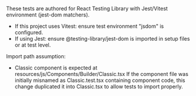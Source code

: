 These tests are authored for React Testing Library with Jest/Vitest environment (jest-dom matchers).
- If this project uses Vitest: ensure test environment "jsdom" is configured.
- If using Jest: ensure @testing-library/jest-dom is imported in setup files or at test level.

Import path assumption:
- Classic component is expected at resources/js/Components/Builder/Classic.tsx
If the component file was initially misnamed as Classic.test.tsx containing component code, this change duplicated it into Classic.tsx to allow tests to import properly.